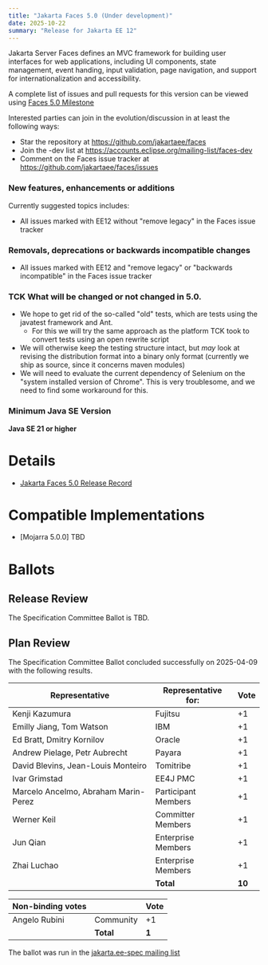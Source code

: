 ```yaml
---
title: "Jakarta Faces 5.0 (Under development)"
date: 2025-10-22
summary: "Release for Jakarta EE 12"
---
```


Jakarta Server Faces defines an MVC framework for building user interfaces for web applications,
including UI components, state management, event handing, input validation, page navigation, and
support for internationalization and accessibility.

A complete list of issues and pull requests for this version can be viewed using [Faces 5.0 Milestone](https://github.com/jakartaee/faces/milestone/22) 

Interested parties can join in the evolution/discussion in at least the following ways:

* Star the repository at https://github.com/jakartaee/faces
* Join the -dev list at https://accounts.eclipse.org/mailing-list/faces-dev
* Comment on the Faces issue tracker at https://github.com/jakartaee/faces/issues

### New features, enhancements or additions
<!-- List here -->
Currently suggested topics includes:
* All issues marked with EE12 without "remove legacy" in the Faces issue tracker


### Removals, deprecations or backwards incompatible changes
<!-- List here -->
* All issues marked with EE12 and "remove legacy" or "backwards incompatible" in the Faces issue tracker  

### TCK What will be changed or not changed in 5.0.
 * We hope to get rid of the so-called "old" tests, which are tests using the javatest framework and Ant.
    * For this we will try the same approach as the platform TCK took to convert tests using an open rewrite script 
 * We will otherwise keep the testing structure intact, but *may* look at revising the distribution format into a binary
   only format (currently we ship as source, since it concerns maven modules)
 * We will need to evaluate the current dependency of Selenium on the "system installed version of Chrome". This is very troublesome, and we need to find some workaround for this.


### Minimum Java SE Version
<!-- Specify the minimum required Java SE version for this specification -->
**Java SE 21 or higher**

# Details

* [Jakarta Faces 5.0 Release Record](https://projects.eclipse.org/projects/ee4j.faces/releases/5.0)

<!--
The following can be uncommented and version information updated as they become available.

* [Jakarta Faces 5.0 Specification Document](./jakarta-faces-5.0.pdf) (PDF)
* [Jakarta Faces 5.0 Specification Document](./jakarta-faces-5.0.html) (HTML)
* [Jakarta Faces 5.0 Javadoc](./apidocs)
* [Jakarta Faces 5.0 Jsdoc](./jsdoc)
* [Jakarta Faces 5.0 Renderkitdoc](./renderkitdoc)
* [Jakarta Faces 5.0 VDLDoc](./vdldoc)
* [Jakarta Faces 5.0 TCK](https://download.eclipse.org/jakartaee/faces/5.0/jakarta-faces-tck-5.0.1.zip) ([sig](https://download.eclipse.org/jakartaee/faces/5.0/jakarta-faces-tck-5.0.1.zip.sig), [sha](https://download.eclipse.org/jakartaee/faces/5.0/jakarta-faces-tck-5.0.1.zip.sha256), [pub](https://raw.githubusercontent.com/jakartaee/specification-committee/master/jakartaee-spec-committee.pub))
* Maven coordinates
  * [jakarta.faces:jakarta.faces-api:jar:5.0.1](https://central.sonatype.com/artifact/jakarta.faces/jakarta.faces-api/5.0.0/jar)
* [Jakarta Faces 5.0 Release Record](https://projects.eclipse.org/projects/ee4j.faces/releases/5.0)


* Schemas
  * no plans yet TBD
  
-->

# Compatible Implementations

* [Mojarra 5.0.0] TBD

# Ballots

## Release Review

The Specification Committee Ballot is TBD.


## Plan Review

The Specification Committee Ballot concluded successfully on 2025-04-09 with the following results.

| Representative                                 | Representative for: | Vote |
|------------------------------------------------|---------------------|------|
| Kenji Kazumura                                 | Fujitsu             |  +1  |
| Emilly Jiang, Tom Watson                       | IBM                 |  +1  |
| Ed Bratt, Dmitry Kornilov                      | Oracle              |  +1  |
| Andrew Pielage, Petr Aubrecht                  | Payara              |  +1  |
| David Blevins, Jean-Louis Monteiro             | Tomitribe           |  +1  |
| Ivar Grimstad                                  | EE4J PMC            |  +1  |
| Marcelo Ancelmo, Abraham Marin-Perez           | Participant Members |  +1  |
| Werner Keil                                    | Committer Members   |  +1  |
| Jun Qian                                       | Enterprise Members  |  +1  |
| Zhai Luchao                                    | Enterprise Members  |  +1  |
|                                                | **Total**           |**10**|

| Non-binding votes                              |                     | Vote |
|------------------------------------------------|---------------------|------|
| Angelo Rubini                                  | Community           |  +1  |
|                                                | **Total**           | **1**|

The ballot was run in the [jakarta.ee-spec mailing list](https://www.eclipse.org/lists/jakarta.ee-spec/msg03718.html)

